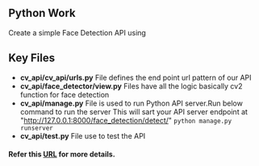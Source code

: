 ## Python Work
Create a simple Face Detection API using 

## Key Files
- **cv_api/cv_api/urls.py**			File defines the end point url pattern of our API
- **cv_api/face_detector/view.py**	Files have all the logic basically cv2 function for face detection
- **cv_api/manage.py**				File is used to run Python API server.Run below command to run the server This will sart your API server endpoint at "http://127.0.0.1:8000/face_detection/detect/"	
```python manage.py runserver```
- **cv_api/test.py** 				File use to test the API

#### Refer this [URL](https://www.pyimagesearch.com/2015/05/11/creating-a-face-detection-api-with-python-and-opencv-in-just-5-minutes/) for more details.